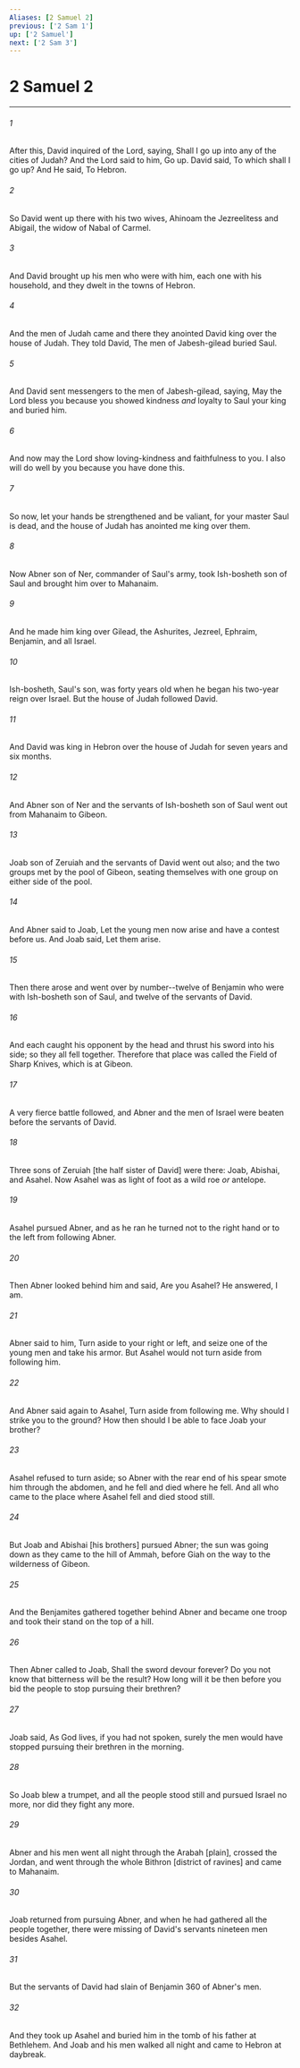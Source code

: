```yaml
---
Aliases: [2 Samuel 2]
previous: ['2 Sam 1']
up: ['2 Samuel']
next: ['2 Sam 3']
---
```

# 2 Samuel 2

***














###### 1 






After this, David inquired of the Lord, saying, Shall I go up into any of the cities of Judah? And the Lord said to him, Go up. David said, To which shall I go up? And He said, To Hebron. 













###### 2 






So David went up there with his two wives, Ahinoam the Jezreelitess and Abigail, the widow of Nabal of Carmel. 













###### 3 






And David brought up his men who were with him, each one with his household, and they dwelt in the towns of Hebron. 













###### 4 






And the men of Judah came and there they anointed David king over the house of Judah. They told David, The men of Jabesh-gilead buried Saul. 













###### 5 






And David sent messengers to the men of Jabesh-gilead, saying, May the Lord bless you because you showed kindness _and_ loyalty to Saul your king and buried him. 













###### 6 






And now may the Lord show loving-kindness and faithfulness to you. I also will do well by you because you have done this. 













###### 7 






So now, let your hands be strengthened and be valiant, for your master Saul is dead, and the house of Judah has anointed me king over them. 













###### 8 






Now Abner son of Ner, commander of Saul's army, took Ish-bosheth son of Saul and brought him over to Mahanaim. 













###### 9 






And he made him king over Gilead, the Ashurites, Jezreel, Ephraim, Benjamin, and all Israel. 













###### 10 






Ish-bosheth, Saul's son, was forty years old when he began his two-year reign over Israel. But the house of Judah followed David. 













###### 11 






And David was king in Hebron over the house of Judah for seven years and six months. 













###### 12 






And Abner son of Ner and the servants of Ish-bosheth son of Saul went out from Mahanaim to Gibeon. 













###### 13 






Joab son of Zeruiah and the servants of David went out also; and the two groups met by the pool of Gibeon, seating themselves with one group on either side of the pool. 













###### 14 






And Abner said to Joab, Let the young men now arise and have a contest before us. And Joab said, Let them arise. 













###### 15 






Then there arose and went over by number--twelve of Benjamin who were with Ish-bosheth son of Saul, and twelve of the servants of David. 













###### 16 






And each caught his opponent by the head and thrust his sword into his side; so they all fell together. Therefore that place was called the Field of Sharp Knives, which is at Gibeon. 













###### 17 






A very fierce battle followed, and Abner and the men of Israel were beaten before the servants of David. 













###### 18 






Three sons of Zeruiah [the half sister of David] were there: Joab, Abishai, and Asahel. Now Asahel was as light of foot as a wild roe _or_ antelope. 













###### 19 






Asahel pursued Abner, and as he ran he turned not to the right hand or to the left from following Abner. 













###### 20 






Then Abner looked behind him and said, Are you Asahel? He answered, I am. 













###### 21 






Abner said to him, Turn aside to your right or left, and seize one of the young men and take his armor. But Asahel would not turn aside from following him. 













###### 22 






And Abner said again to Asahel, Turn aside from following me. Why should I strike you to the ground? How then should I be able to face Joab your brother? 













###### 23 






Asahel refused to turn aside; so Abner with the rear end of his spear smote him through the abdomen, and he fell and died where he fell. And all who came to the place where Asahel fell and died stood still. 













###### 24 






But Joab and Abishai [his brothers] pursued Abner; the sun was going down as they came to the hill of Ammah, before Giah on the way to the wilderness of Gibeon. 













###### 25 






And the Benjamites gathered together behind Abner and became one troop and took their stand on the top of a hill. 













###### 26 






Then Abner called to Joab, Shall the sword devour forever? Do you not know that bitterness will be the result? How long will it be then before you bid the people to stop pursuing their brethren? 













###### 27 






Joab said, As God lives, if you had not spoken, surely the men would have stopped pursuing their brethren in the morning. 













###### 28 






So Joab blew a trumpet, and all the people stood still and pursued Israel no more, nor did they fight any more. 













###### 29 






Abner and his men went all night through the Arabah [plain], crossed the Jordan, and went through the whole Bithron [district of ravines] and came to Mahanaim. 













###### 30 






Joab returned from pursuing Abner, and when he had gathered all the people together, there were missing of David's servants nineteen men besides Asahel. 













###### 31 






But the servants of David had slain of Benjamin 360 of Abner's men. 













###### 32 






And they took up Asahel and buried him in the tomb of his father at Bethlehem. And Joab and his men walked all night and came to Hebron at daybreak.
